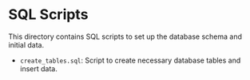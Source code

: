 # SQL Scripts

This directory contains SQL scripts to set up the database schema and initial data.

- `create_tables.sql`: Script to create necessary database tables and insert data.
